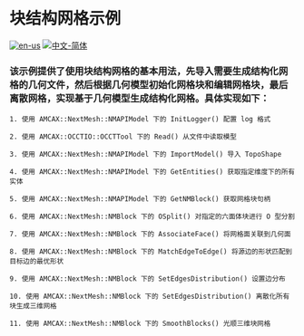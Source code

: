# 块结构网格示例

[![en-us](https://img.shields.io/badge/en-us-yellow.svg)](./README.md) [![中文-简体](https://img.shields.io/badge/%E4%B8%AD%E6%96%87-%E7%AE%80%E4%BD%93-red.svg)](./README.zh_cn.md)

### 该示例提供了使用块结构网格的基本用法，先导入需要生成结构化网格的几何文件，然后根据几何模型初始化网格块和编辑网格块，最后离散网格，实现基于几何模型生成结构化网格。具体实现如下：

	1. 使用 AMCAX::NextMesh::NMAPIModel 下的 InitLogger() 配置 log 格式
	
	2. 使用 AMCAX::OCCTIO::OCCTTool 下的 Read() 从文件中读取模型
	
	3. 使用 AMCAX::NextMesh::NMAPIModel 下的 ImportModel() 导入 TopoShape
	
	4. 使用 AMCAX::NextMesh::NMAPIModel 下的 GetEntities() 获取指定维度下的所有实体
	
	5. 使用 AMCAX::NextMesh::NMAPIModel 下的 GetNMBlock() 获取网格块句柄
	
	6. 使用 AMCAX::NextMesh::NMBlock 下的 OSplit() 对指定的六面体块进行 O 型分割
	
	7. 使用 AMCAX::NextMesh::NMBlock 下的 AssociateFace() 将网格面关联到几何面
	
	8. 使用 AMCAX::NextMesh::NMBlock 下的 MatchEdgeToEdge() 将源边的形状匹配到目标边的最优形状
	
	9. 使用 AMCAX::NextMesh::NMBlock 下的 SetEdgesDistribution() 设置边分布
	
	10. 使用 AMCAX::NextMesh::NMBlock 下的 SetEdgesDistribution() 离散化所有块生成三维网格
	
	11. 使用 AMCAX::NextMesh::NMBlock 下的 SmoothBlocks() 光顺三维块网格


